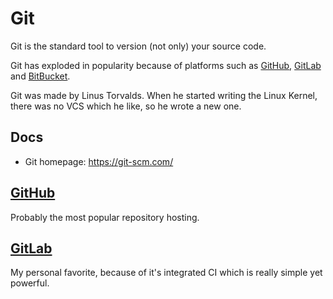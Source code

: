 # Git

Git is the standard tool to version (not only) your source code.

Git has exploded in popularity because of platforms such as [GitHub](https://github.com), [GitLab](https://gitlab.com) and [BitBucket](https://bitbucket.org).

Git was made by Linus Torvalds. When he started writing the Linux Kernel, there was no VCS which he like, so he wrote a new one.

## Docs

- Git homepage: https://git-scm.com/

## [GitHub](https://github.com)

Probably the most popular repository hosting.

## [GitLab](https://gitlab.com)

My personal favorite, because of it's integrated CI which is really simple yet powerful.
